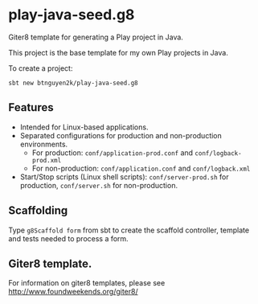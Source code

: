 # play-java-seed.g8

Giter8 template for generating a Play project in Java.

This project is the base template for my own Play projects in Java.

To create a project:

```
sbt new btnguyen2k/play-java-seed.g8
```

## Features

- Intended for Linux-based applications.
- Separated configurations for production and non-production environments.
  - For production: `conf/application-prod.conf` and `conf/logback-prod.xml`
  - For non-production: `conf/application.conf` and `conf/logback.xml`
- Start/Stop scripts (Linux shell scripts): `conf/server-prod.sh` for production, `conf/server.sh` for non-production.


## Scaffolding 

Type `g8Scaffold form` from sbt to create the scaffold controller, template and tests needed to process a form.

## Giter8 template. 

For information on giter8 templates, please see http://www.foundweekends.org/giter8/
